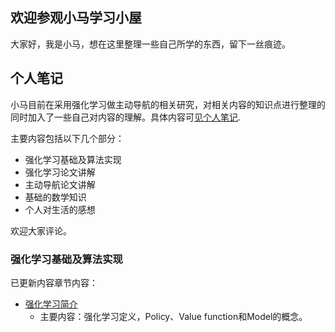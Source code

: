 ## 欢迎参观小马学习小屋

大家好，我是小马，想在这里整理一些自己所学的东西，留下一丝痕迹。

## 个人笔记

小马目前在采用强化学习做主动导航的相关研究，对相关内容的知识点进行整理的同时加入了一些自己对内容的理解。具体内容可[见个人笔记](https://www.yuque.com/mahongying/reinforcement_learning).

主要内容包括以下几个部分：
* 强化学习基础及算法实现
* 强化学习论文讲解
* 主动导航论文讲解
* 基础的数学知识
* 个人对生活的感想

欢迎大家评论。

### 强化学习基础及算法实现
已更新内容章节内容：

* [强化学习简介](https://www.yuque.com/mahongying/reinforcement_learning/introduction)
    * 主要内容：强化学习定义，Policy、Value function和Model的概念。